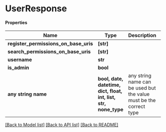 # UserResponse

#### Properties
Name | Type | Description | Notes
------------ | ------------- | ------------- | -------------
**register_permissions_on_base_uris** | **[str]** |  | [optional] 
**search_permissions_on_base_uris** | **[str]** |  | [optional] 
**username** | **str** |  | [optional] 
**is_admin** | **bool** |  | [optional] 
**any string name** | **bool, date, datetime, dict, float, int, list, str, none_type** | any string name can be used but the value must be the correct type | [optional]

[[Back to Model list]](../README.md#documentation-for-models) [[Back to API list]](../README.md#documentation-for-api-endpoints) [[Back to README]](../README.md)

